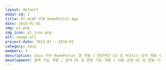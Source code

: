 ```yaml
---
layout: default
modal-id: 1
title: KT ACAP STB HomePortal App
date: 2015-01-01
img: p1.png
img_icon: p1_icon.png
alt: image-alt
project-date: 2015.01 ~ 2018.01
category: Java
members: 3
description: Java 기반 HomePortal 앱 개발 / 전반적인 UI 및 비즈니스 로직 개발 수행
development: 결제 기능 개발 / 검색 UI 및 연동 기능 개발 / VOD 관련 UI 및 연동 기능 개발
---
```

